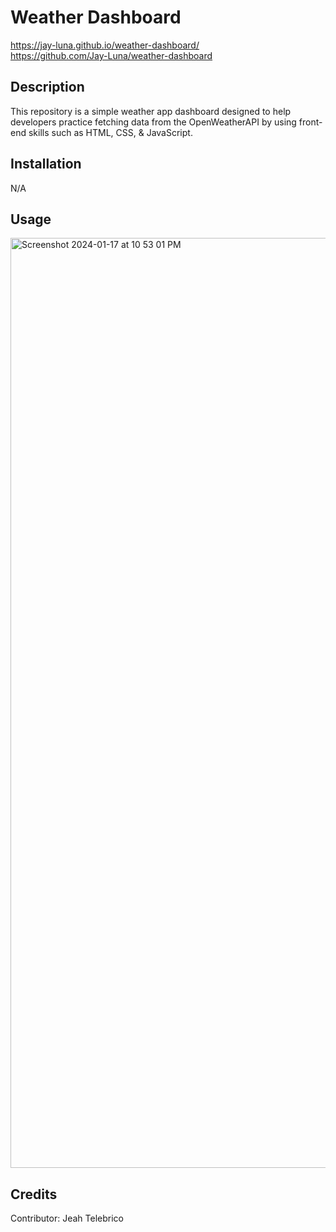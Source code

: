# Weather Dashboard
https://jay-luna.github.io/weather-dashboard/  
https://github.com/Jay-Luna/weather-dashboard

## Description
This repository is a simple weather app dashboard designed to help developers practice fetching data from the OpenWeatherAPI by using front-end skills such as HTML, CSS, & JavaScript.


## Installation

N/A

## Usage

<img width="1488" alt="Screenshot 2024-01-17 at 10 53 01 PM" src="https://github.com/Jay-Luna/weather-dashboard/assets/139188803/6e87c243-8966-43a8-9948-6b7a33f727e0">


## Credits
Contributor: Jeah Telebrico
